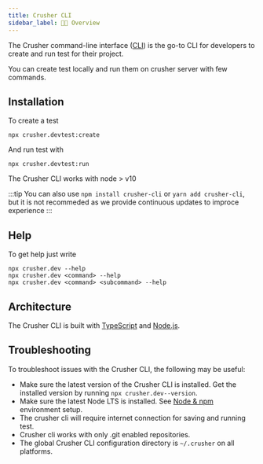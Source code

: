 ```yaml
---
title: Crusher CLI
sidebar_label: 🧑‍🚀 Overview
---
```


<head>
  <title>Cruhser CLI : Crusher Docs</title>
  <meta name="description" content="Crusher.dev" />
</head>

The Crusher command-line interface ([CLI](/docs/reference/glossary#cli)) is the go-to CLI for developers to create and run test for their project.

You can create test locally and run them on crusher server with few commands.

## Installation

To create a test

```shell
npx crusher.devtest:create
```

And run test with

```shell
npx crusher.devtest:run
```

The Crusher CLI works with node > v10

:::tip
You can also use `npm install crusher-cli` or `yarn add crusher-cli`, but it is not recommeded as we provide continuous updates to improce experience
:::

## Help

To get help just write

```shell
npx crusher.dev --help
npx crusher.dev <command> --help
npx crusher.dev <command> <subcommand> --help
```

<!-- TODO: image? -->

## Architecture

The Crusher CLI is built with [TypeScript](/docs/reference/glossary#typescript) and [Node.js](/docs/reference/glossary#node).

## Troubleshooting

To troubleshoot issues with the Crusher CLI, the following may be useful:

- Make sure the latest version of the Crusher CLI is installed. Get the installed version by running `npx crusher.dev--version`.
- Make sure the latest Node LTS is installed. See [Node & npm](/docs/intro/environment#node-npm) environment setup.
- The crusher cli will require internet connection for saving and running test.
- Crusher cli works with only .git enabled repositories.
- The global Crusher CLI configuration directory is `~/.crusher` on all platforms.
